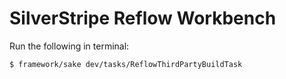 # SilverStripe Reflow Workbench

Run the following in terminal:

```sh
$ framework/sake dev/tasks/ReflowThirdPartyBuildTask
```
